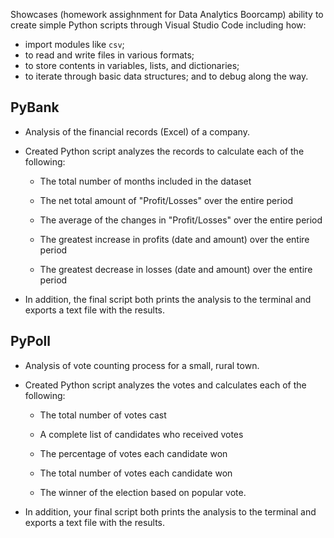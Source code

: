 Showcases (homework assighnment for Data Analytics Boorcamp) ability to create simple Python scripts through Visual Studio Code including how:
- import modules like `csv`; 
- to read and write files in various formats; 
- to store contents in variables, lists, and dictionaries; 
- to iterate through basic data structures; and to debug along the way. 

## PyBank

* Analysis of the financial records (Excel) of a company. 

* Created Python script analyzes the records to calculate each of the following:

  * The total number of months included in the dataset

  * The net total amount of "Profit/Losses" over the entire period

  * The average of the changes in "Profit/Losses" over the entire period

  * The greatest increase in profits (date and amount) over the entire period

  * The greatest decrease in losses (date and amount) over the entire period

* In addition, the final script both prints the analysis to the terminal and exports a text file with the results.

## PyPoll

* Analysis of vote counting process for a small, rural town.

* Created Python script analyzes the votes and calculates each of the following:

  * The total number of votes cast

  * A complete list of candidates who received votes

  * The percentage of votes each candidate won

  * The total number of votes each candidate won

  * The winner of the election based on popular vote.

* In addition, your final script both prints the analysis to the terminal and exports a text file with the results.

